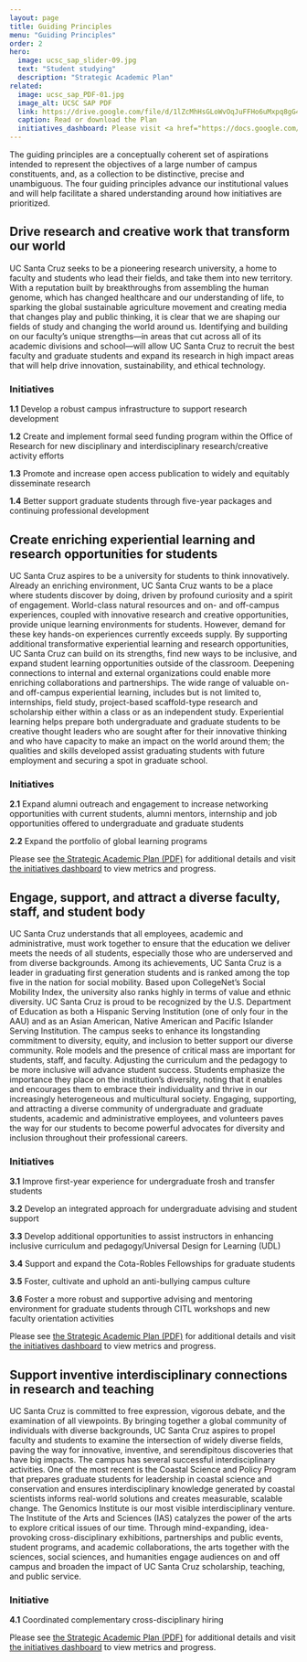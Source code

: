 ```yaml
---
layout: page
title: Guiding Principles
menu: "Guiding Principles"
order: 2
hero:
  image: ucsc_sap_slider-09.jpg
  text: "Student studying"
  description: "Strategic Academic Plan"
related:
  image: ucsc_sap_PDF-01.jpg
  image_alt: UCSC SAP PDF
  link: https://drive.google.com/file/d/1lZcMhHsGLoWvOqJuFFHo6uMxpq8gG4lG/view
  caption: Read or download the Plan
  initiatives_dashboard: Please visit <a href="https://docs.google.com/spreadsheets/d/1yCOSpT1O-0BswKv1nL37P4b0uTUL473C_TjkAhcFe-c/edit?usp=sharing">the initiatives dashboard</a> to view metrics and progress.
---
```


The guiding principles are a conceptually coherent set of aspirations intended to represent the objectives of a large number of campus constituents, and, as a collection to be distinctive, precise and unambiguous. The four guiding principles advance our institutional values and will help facilitate a shared understanding around how initiatives are prioritized.

## **Drive research and creative work that transform our world**

UC Santa Cruz seeks to be a pioneering research university, a home to faculty and students who lead their fields, and take them into new territory. With a reputation built by breakthroughs from assembling the human genome, which has changed healthcare and our understanding of life, to sparking the global sustainable agriculture movement and creating media that changes play and public thinking, it is clear that we are shaping our fields of study and changing the world around us. Identifying and building on our faculty’s unique strengths—in areas that cut across all of its academic divisions and school—will allow UC Santa Cruz to recruit the best faculty and graduate students and expand its research in high impact areas that will help drive innovation, sustainability, and ethical technology.

### Initiatives

**1.1** Develop a robust campus infrastructure to support research development

**1.2** Create and implement formal seed funding program within the Office of Research for new disciplinary and interdisciplinary research/creative activity efforts

**1.3** Promote and increase open access publication to widely and equitably disseminate research

**1.4** Better support graduate students through five-year packages and continuing professional development

## **Create enriching experiential learning and research opportunities for students**

UC Santa Cruz aspires to be a university for students to think innovatively. Already an enriching environment, UC Santa Cruz wants to be a place where students discover by doing, driven by profound curiosity and a spirit of engagement. World-class natural resources and on- and off-campus experiences, coupled with innovative research and creative opportunities, provide unique learning environments for students. However, demand for these key hands-on experiences currently exceeds supply. By supporting additional transformative experiential learning and research opportunities, UC Santa Cruz can build on its strengths, find new ways to be inclusive, and expand student learning opportunities outside of the classroom. Deepening connections to internal and external organizations could enable more enriching collaborations and partnerships. The wide range of valuable on- and off-campus experiential learning, includes but is not limited to, internships, field study, project-based scaffold-type research and scholarship either within a class or as an independent study. Experiential learning helps prepare both undergraduate and graduate students to be creative thought leaders who are sought after for their innovative thinking and who have capacity to make an impact on the world around them; the qualities and skills developed assist graduating students with future employment and securing a spot in graduate school.

### Initiatives

**2.1** Expand alumni outreach and engagement to increase networking opportunities with current students, alumni mentors, internship and job opportunities offered to undergraduate and graduate students

**2.2** Expand the portfolio of global learning programs

Please see [the Strategic Academic Plan (PDF)](https://drive.google.com/file/d/1lZcMhHsGLoWvOqJuFFHo6uMxpq8gG4lG/view) for additional details and visit [the initiatives dashboard](https://docs.google.com/spreadsheets/d/1yCOSpT1O-0BswKv1nL37P4b0uTUL473C_TjkAhcFe-c/edit?usp=sharing) to view metrics and progress.

## **Engage, support, and attract a diverse faculty, staff, and student body**

UC Santa Cruz understands that all employees, academic and administrative, must work together to ensure that the education we deliver meets the needs of all students, especially those who are underserved and from diverse backgrounds. Among its achievements, UC Santa Cruz is a leader in graduating first generation students and is ranked among the top five in the nation for social mobility.  Based upon CollegeNet’s Social Mobility Index, the university also ranks highly in terms of value and ethnic diversity. UC Santa Cruz is proud to be recognized by the U.S. Department of Education as both a Hispanic Serving Institution (one of only four in the AAU) and as an Asian American, Native American and Pacific Islander Serving Institution.  The campus seeks to enhance its longstanding commitment to diversity, equity, and inclusion to better support our diverse community. Role models and the presence of critical mass are important for students, staff, and faculty. Adjusting the curriculum and the pedagogy to be more inclusive will advance student success. Students emphasize the importance they place on the institution’s diversity, noting that it enables and encourages them to embrace their individuality and thrive in our increasingly heterogeneous and multicultural society. Engaging, supporting, and attracting a diverse community of undergraduate and graduate students, academic and administrative employees, and volunteers paves the way for our students to become powerful advocates for diversity and inclusion throughout their professional careers.

### Initiatives

**3.1** Improve first-year experience for undergraduate frosh and transfer students

**3.2** Develop an integrated approach for undergraduate advising and student support

**3.3** Develop additional opportunities to assist instructors in enhancing inclusive curriculum and pedagogy/Universal Design for Learning (UDL)

**3.4** Support and expand the Cota-Robles Fellowships  for graduate students

**3.5** Foster, cultivate and uphold an anti-bullying campus culture

**3.6** Foster a more robust and supportive advising and mentoring environment for graduate students through CITL workshops and new faculty orientation activities

Please see [the Strategic Academic Plan (PDF)](https://drive.google.com/file/d/1lZcMhHsGLoWvOqJuFFHo6uMxpq8gG4lG/view) for additional details and visit [the initiatives dashboard](https://docs.google.com/spreadsheets/d/1yCOSpT1O-0BswKv1nL37P4b0uTUL473C_TjkAhcFe-c/edit?usp=sharing) to view metrics and progress.

## **Support inventive interdisciplinary connections in research and teaching**

UC Santa Cruz is committed to free expression, vigorous debate, and the examination of all viewpoints. By bringing together a global community of individuals with diverse backgrounds, UC Santa Cruz aspires to propel faculty and students to examine the intersection of widely diverse fields, paving the way for innovative, inventive, and serendipitous discoveries that have big impacts. The campus has several successful interdisciplinary activities. One of the most recent is the Coastal Science and Policy Program that prepares graduate students for leadership in coastal science and conservation and ensures interdisciplinary knowledge generated by coastal scientists informs real-world solutions and creates measurable, scalable change. The Genomics Institute is our most visible interdisciplinary venture. The Institute of the Arts and Sciences (IAS) catalyzes the power of the arts to explore critical issues of our time. Through mind-expanding, idea-provoking cross-disciplinary exhibitions, partnerships and public events, student programs, and academic collaborations, the arts together with the sciences, social sciences, and humanities engage audiences on and off campus and broaden the impact of UC Santa Cruz scholarship, teaching, and public service.  

### Initiative

**4.1** Coordinated complementary cross-disciplinary hiring

Please see [the Strategic Academic Plan (PDF)](https://drive.google.com/file/d/1lZcMhHsGLoWvOqJuFFHo6uMxpq8gG4lG/view) for additional details and visit [the initiatives dashboard](https://docs.google.com/spreadsheets/d/1yCOSpT1O-0BswKv1nL37P4b0uTUL473C_TjkAhcFe-c/edit?usp=sharing) to view metrics and progress.
